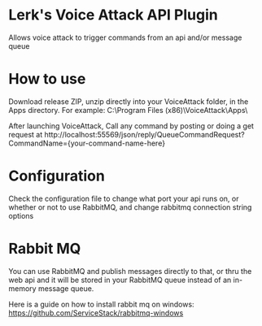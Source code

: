 # Lerk's Voice Attack API Plugin
Allows voice attack to trigger commands from an api and/or message queue


# How to use
Download release ZIP, unzip directly into your VoiceAttack folder, in the Apps directory. For example: C:\Program Files (x86)\VoiceAttack\Apps\

After launching VoiceAttack, Call any command by posting or doing a get request at http://localhost:55569/json/reply/QueueCommandRequest?CommandName={your-command-name-here}

# Configuration
Check the configuration file to change what port your api runs on, or whether or not to use RabbitMQ, and change rabbitmq connection string options

# Rabbit MQ
You can use RabbitMQ and publish messages directly to that, or thru the web api and it will be stored in your RabbitMQ queue instead of an in-memory message queue.

Here is a guide on how to install rabbit mq on windows: https://github.com/ServiceStack/rabbitmq-windows
